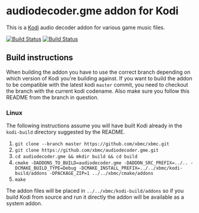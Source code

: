 # audiodecoder.gme addon for Kodi

This is a [Kodi](https://kodi.tv) audio decoder addon for various game music files.

[![Build Status](https://travis-ci.org/xbmc/audiodecoder.gme.svg?branch=Matrix)](https://travis-ci.org/xbmc/audiodecoder.gme/branches)
[![Build Status](https://ci.appveyor.com/api/projects/status/github/xbmc/audiodecoder.gme?branch=Matrix&svg=true)](https://ci.appveyor.com/project/xbmc/audiodecoder-gme?branch=Matrix)

## Build instructions

When building the addon you have to use the correct branch depending on which version of Kodi you're building against. 
If you want to build the addon to be compatible with the latest kodi `master` commit, you need to checkout the branch with the current kodi codename.
Also make sure you follow this README from the branch in question.

### Linux

The following instructions assume you will have built Kodi already in the `kodi-build` directory 
suggested by the README.

1. `git clone --branch master https://github.com/xbmc/xbmc.git`
2. `git clone https://github.com/xbmc/audiodecoder.gme.git`
3. `cd audiodecoder.gme && mkdir build && cd build`
4. `cmake -DADDONS_TO_BUILD=audiodecoder.gme -DADDON_SRC_PREFIX=../.. -DCMAKE_BUILD_TYPE=Debug -DCMAKE_INSTALL_PREFIX=../../xbmc/kodi-build/addons -DPACKAGE_ZIP=1 ../../xbmc/cmake/addons`
5. `make`

The addon files will be placed in `../../xbmc/kodi-build/addons` so if you build Kodi from source and run it directly 
the addon will be available as a system addon.

